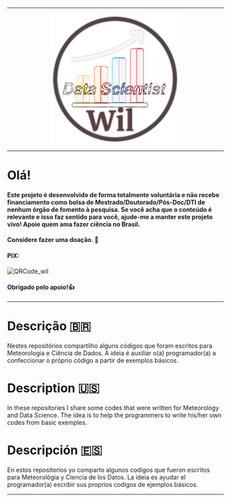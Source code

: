 ---------------------------------------------------------------------------------------------------------------------------------------------------

<p align="center">
   <img width="300" height="300" src="src/Wil_Data_Scientist.gif">
</p>

--------------------------------------------------------------------------------------------------------------------------------------------------------------------------

# Olá!

#### Este projeto é desenvolvido de forma totalmente voluntária e não recebe financiamento como bolsa de Mestrado/Doutorado/Pós-Doc/DTI de nenhum órgão de fomento à pesquisa. Se você acha que o conteúdo é relevante e isso faz sentido para você, ajude-me a manter este projeto vivo! Apoie quem ama fazer ciência no Brasil.
#### Considere fazer uma doação. 🙂

#### PIX:

![QRCode_wil](https://github.com/wilmorales21/Scripts/assets/80546143/c030fa24-d8c2-479e-9730-62daffa45357)

#### Obrigado pelo apoio!👍


--------------------------------------------------------------------------------------------------------------------------------------------------------------------------

# Descrição 🇧🇷
Nestes repositórios compartilho alguns códigos que foram escritos para Meteorologia e Ciência de Dados. A ideia é auxiliar o(a) programador(a) a confeccionar o próprio código a partir de exemplos básicos. 

# Description 🇺🇸
In these repositories I share some codes that were written for Meteorology and Data Science. The idea is to help the programmers to write his/her own codes from basic exemples.

# Descripción 🇪🇸
En estos repositorios yo comparto algunos codigos que fueron escritos para Meteorológia y Ciencia de los Datos. La ideia es ayudar el programador(a) escribir sus proprios codigos de ejemplos básicos.

-------------------------------------------------------------------------------------------------------------------------------------------------------------------------
